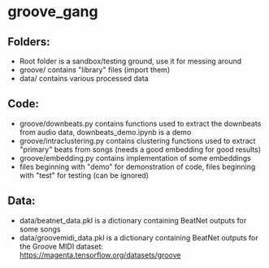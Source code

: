 # groove_gang

## Folders:
* Root folder is a sandbox/testing ground, use it for messing around
* groove/ contains "library" files (import them)
* data/ contains various processed data

## Code: 
* groove/downbeats.py contains functions used to extract the downbeats from audio data, downbeats_demo.ipynb is a demo
* groove/intraclustering.py contains clustering functions used to extract "primary" beats from songs (needs a good embedding for good results)
* groove/embedding.py contains implementation of some embeddings
* files beginning with "demo" for demonstration of code, files beginning with "test" for testing (can be ignored)

## Data:
* data/beatnet_data.pkl is a dictionary containing BeatNet outputs for some songs
* data/groovemidi_data.pkl is a dictionary containing BeatNet outputs for the Groove MIDI dataset: https://magenta.tensorflow.org/datasets/groove


